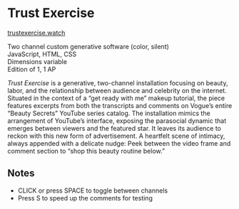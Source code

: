 # Trust Exercise

[trustexercise.watch](https://trustexercise.watch/)

Two channel custom generative software (color, silent)<br>
JavaScript, HTML, CSS<br>
Dimensions variable<br>
Edition of 1, 1 AP<br>

*Trust Exercise* is a generative, two-channel installation focusing on beauty, labor, and the relationship between audience and celebrity on the internet. Situated in the context of a “get ready with me” makeup tutorial, the piece features excerpts from both the transcripts and comments on Vogue’s entire “Beauty Secrets” YouTube series catalog. The installation mimics the arrangement of YouTube’s interface, exposing the parasocial dynamic that emerges between viewers and the featured star. It leaves its audience to reckon with this new form of advertisement. A heartfelt scene of intimacy, always appended with a delicate nudge: Peek between the video frame and comment section to “shop this beauty routine below.”

## Notes

* CLICK or press SPACE to toggle between channels
* Press S to speed up the comments for testing